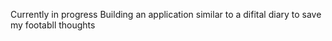 Currently in progress Building an application similar to a difital diary to save my footabll thoughts
